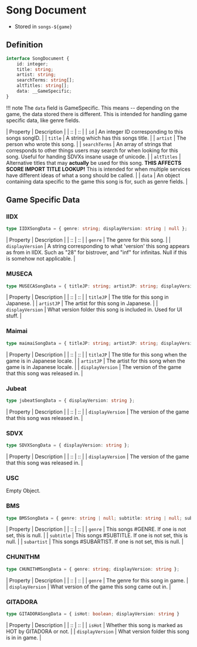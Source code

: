 # Song Document

- Stored in `songs-${game}`

## Definition
```ts
interface SongDocument {
	id: integer;
	title: string;
	artist: string;
	searchTerms: string[];
	altTitles: string[];
	data: __GameSpecific;
}
```

!!! note
	The `data` field is GameSpecific. This means -- depending on
	the game, the data stored there is different. This is intended
	for handling game specific data, like genre fields.

| Property | Description |
| :: | :: |
| `id` | An integer ID corresponding to this songs songID. |
| `title` | A string which has this songs title. |
| `artist` | The person who wrote this song. |
| `searchTerms` | An array of strings that corresponds to other things users may search for when looking for this song. Useful for handing SDVXs insane usage of unicode. |
| `altTitles` | Alternative titles that may **actually** be used for this song. **THIS AFFECTS SCORE IMPORT TITLE LOOKUP!** This is intended for when multiple services have different ideas of what a song should be called. |
| `data` | An object containing data specific to the game this song is for, such as genre fields. |

## Game Specific Data

### IIDX
```ts
type IIDXSongData = { genre: string; displayVersion: string | null };
```

| Property | Description |
| :: | :: |
| `genre` | The genre for this song. |
| `displayVersion` | A string corresponding to what 'version' this song appears as from in IIDX. Such as "28" for bistrover, and "inf" for infinitas. Null if this is somehow not applicable. |

### MUSECA

```ts
type MUSECASongData = { titleJP: string; artistJP: string; displayVersion: string };
```

| Property | Description |
| :: | :: |
| `titleJP` | The title for this song in Japanese. |
| `artistJP` | The artist for this song in Japanese. |
| `displayVersion` | What version folder this song is included in. Used for UI stuff. |

### Maimai

```ts
type maimaiSongData = { titleJP: string; artistJP: string; displayVersion: string };
```

| Property | Description |
| :: | :: |
| `titleJP` | The title for this song when the game is in Japanese locale. |
| `artistJP` | The artist for this song when the game is in Japanese locale. |
| `displayVersion` | The version of the game that this song was released in. |

### Jubeat

```ts
type jubeatSongData = { displayVersion: string };
```

| Property | Description |
| :: | :: |
| `displayVersion` | The version of the game that this song was released in. |

### SDVX

```ts
type SDVXSongData = { displayVersion: string };
```

| Property | Description |
| :: | :: |
| `displayVersion` | The version of the game that this song was released in. |

### USC

Empty Object.

### BMS

```ts
type BMSSongData = { genre: string | null; subtitle: string | null; subartist: string | null };
```

| Property | Description |
| :: | :: |
| `genre` | This songs #GENRE. If one is not set, this is null. |
| `subtitle` | This songs #SUBTITLE. If one is not set, this is null. |
| `subartist` | This songs #SUBARTIST. If one is not set, this is null. |

### CHUNITHM

```ts
type CHUNITHMSongData = { genre: string; displayVersion: string };
```

| Property | Description |
| :: | :: |
| `genre` | The genre for this song in game. |
| `displayVersion` | What version of the game this song came out in. |

### GITADORA

```ts
type GITADORASongData = { isHot: boolean; displayVersion: string }
```

| Property | Description |
| :: | :: |
| `isHot` | Whether this song is marked as HOT by GITADORA or not. |
| `displayVersion` | What version folder this song is in in game. |
